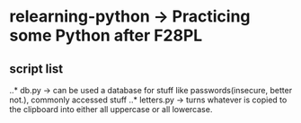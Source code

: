 # relearning-python -> Practicing some Python after F28PL
## script list
..* db.py -> can be used a database for stuff like passwords(insecure, better not.), commonly accessed stuff
..* letters.py -> turns whatever is copied to the clipboard into either all uppercase or all lowercase.